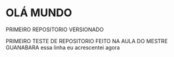 # OLÁ MUNDO
 PRIMEIRO REPOSITORIO VERSIONADO
 
PRIMEIRO TESTE DE REPOSITORIO FEITO NA AULA DO MESTRE GUANABARA 
essa linha eu acrescentei agora 
